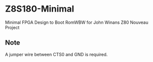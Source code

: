 # Z8S180-Minimal
Minimal FPGA Design to Boot RomWBW for John Winans Z80 Nouveau Project

## Note
A jumper wire between CTS0 and GND is required.
